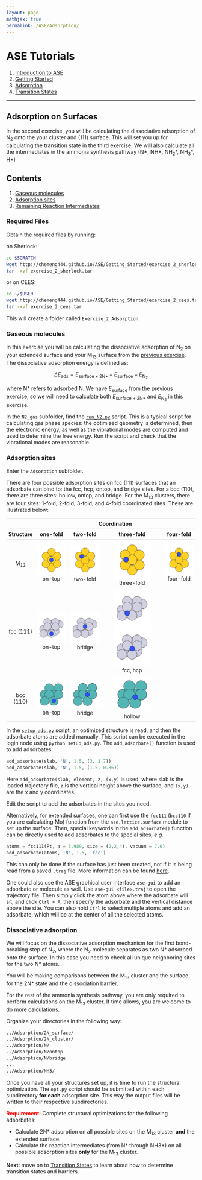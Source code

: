 ```yaml
---
layout: page
mathjax: true
permalink: /ASE/Adsorption/
---
```


# ASE Tutorials
1. [Introduction to ASE](../)
2. [Getting Started](../Getting_Started/)
3. [Adsorption](../Adsorption/)
4. [Transition States](../Transition_States/)

____

## Adsorption on Surfaces ##

In the second exercise, you will be calculating the dissociative adsorption of N<sub>2</sub> onto the your cluster and (111) surface. This will set you up for calculating the transition state in the third exercise. We will also calculate all the intermediates in the ammonia synthesis pathway (N\*, NH\*, NH<sub>2</sub>\*, NH<sub>3</sub>\*, H\*)

## Contents
1. [Gaseous molecules](#gaseous-molecules)
2. [Adsorption sites](#adsorption-sites)
3. [Remaining Reaction Intermediates](#reaction-intermediates)

### Required Files ###

Obtain the required files by running:

on Sherlock:

```bash
cd $SCRATCH
wget http://chemeng444.github.io/ASE/Getting_Started/exercise_2_sherlock.tar
tar -xvf exercise_2_sherlock.tar
```

or on CEES:

```bash
cd ~/$USER
wget http://chemeng444.github.io/ASE/Getting_Started/exercise_2_cees.tar
tar -xvf exercise_2_cees.tar
```

This will create a folder called `Exercise_2_Adsorption`.

<a name='gaseous-molecules'></a>

### Gaseous molecules ###

In this exercise you will be calculating the dissociative adsorption of N<sub>2</sub> on your extended surface and your M<sub>13</sub> surface from the [previous exercise](../Getting_Started/). The dissociative adsorption energy is defined as:
<div>

$$
\Delta E_\mathrm{ads} = E_\mathrm{surface + 2N*}  - E_\mathrm{surface} - E_\mathrm{N_2}
$$

</div>

where N\* refers to adsorbed N. We have *E*<sub>surface</sub> from the previous exercise, so we will need to calculate both *E*<sub>surface + 2N\*</sub> and *E*<sub>N<sub>2</sub></sub> in this exercise.

In the `N2_gas` subfolder, find the [`run_N2.py`](run_N2.py) script. This is a typical script for calculating gas phase species: the optimized geometry is determined, then the electronic energy, as well as the vibrational modes are computed and used to determine the free energy. Run the script and check that the vibrational modes are reasonable.



<a name='adsorption-sites'></a>

### Adsorption sites ###

Enter the `Adsorption` subfolder.

There are four possible adsorption sites on fcc (111) surfaces that an adsorbate can bind to: the fcc, hcp, ontop, and bridge sites. For a bcc (110), there are three sites: hollow, ontop, and bridge. For the M<sub>13</sub> clusters, there are four sites: 1-fold, 2-fold, 3-fold, and 4-fold coordinated sites. These are illustrated below:
<style>
table {
    width:100%;
}
table, th, td {
    border-collapse: collapse;
}
th, td {
    padding: 5px;
    text-align: center;
}
th {
    border-top: 1px solid #ddd;
    border-bottom: 1px solid #ddd;
}
tr.last
{
    border-bottom: 1px solid #ddd;
}
table#t01 tr:nth-child(even) {
    background-color: #eee;
}
table#t01 tr:nth-child(odd) {
   background-color:#fff;
}
table#t01 th    {
    background-color: black;
    color: white;
}
</style>
<center>
<table>
<tr>
    <th></th><th colspan="4"><center>Coordination</center></th>
</tr>
<tr>
    <th><center>Structure</center></th>
    <th><center>one-fold</center></th>
    <th><center>two-fold</center></th>
    <th><center>three-fold</center></th>
    <th><center>four-fold</center></th>
</tr>
<tr>
    <td>M<sub>13</sub></td>
    <td><img src="Images/cluster_ontop.png" style="width: 100px;"/><br>on-top</td>
    <td><img src="Images/cluster_twofold.png" style="width: 100px;"/><br>two-fold</td>
    <td><center><img src="Images/cluster_threefold.png" style="width: 100px;"/><br>three-fold</center></td>
    <td><img src="Images/cluster_fourfold.png" style="width: 100px;"/><br>four-fold</td>
</tr>
<tr>
    <td>fcc (111)</td>
    <td><img src="Images/111_ontop.png" style="width: 100px;"/><br>on-top</td>
    <td><img src="Images/111_bridge.png" style="width: 100px;"/><br>bridge</td>
    <td><center><img src="Images/111_fcc.png" style="width: 100px;"/>
    <img src="Images/111_hcp.png" style="width: 100px;"/><br>fcc, hcp</center></td>
    <td></td>
</tr>
<tr class="last">
    <td>bcc (110)</td>
    <td><img src="Images/110_ontop.png" style="width: 100px;"/><br>on-top</td>
    <td><img src="Images/110_bridge.png" style="width: 100px;"/><br>bridge</td>
    <td><img src="Images/110_hollow.png" style="width: 100px;"/><br>hollow</td>
    <td></td>
</tr>
</table>
</center>

In the [`setup_ads.py`](setup_ads.py) script, an optimized structure is read, and then the adsorbate atoms are added manually. This script can be executed in the login node using `python setup_ads.py`. The `add_adsorbate()` function is used to add adsorbates:

```python
add_adsorbate(slab, 'N', 1.5, (3, 1.7))
add_adsorbate(slab, 'N', 1.5, (1.5, 0.86))
```

Here `add_adsorbate(slab, element, z, (x,y)` is used, where slab is the loaded trajectory file, `z` is the vertical height above the surface, and `(x,y)` are the x and y coordinates.

Edit the script to add the adsorbates in the sites you need.

Alternatively, for extended surfaces, one can first use the `fcc111` (`bcc110` if you are calculating Mo) function from the `ase.lattice.surface` module to set up the surface. Then, special keywords in the `add_adsorbate()` function can be directly used to add adsorbates to the special sites, *e.g.*

```python
atoms = fcc111(Pt, a = 3.989, size = (2,2,4), vacuum = 7.0)
add_adsorbate(atoms, 'N', 1.5, 'fcc')
```

This can only be done if the surface has just been created, not if it is being read from a saved `.traj` file. More information can be found [here](https://wiki.fysik.dtu.dk/ase/ase/surface.html).

One could also use the ASE graphical user interface `ase-gui` to add an adsorbate or molecule as well. Use `ase-gui <file>.traj` to open the trajectory file. Then simply click the atom above where the adsorbate will sit, and click `Ctrl + A`, then specify the adsorbate and the vertical distance above the site. You can also hold `Ctrl` to select multiple atoms and add an adsorbate, which will be at the center of all the selected atoms.


<a name='dissociative-adsorption'></a>

### Dissociative adsorption ###

We will focus on the dissociative adsorption mechanism for the first bond-breaking step of N<sub>2</sub>, where the N<sub>2</sub> molecule separates as two N* adsorbed onto the surface. In this case you need to check all unique neighboring sites for the two N\* atoms.

You will be making comparisons between the M<sub>13</sub> cluster and the surface for the 2N\* state and the dissociation barrier. 

For the rest of the ammonia synthesis pathway, you are only required to perform calculations on the M<sub>13</sub> cluster. If time allows, you are welcome to do more calculations.

Organize your directories in the following way:

```bash
../Adsorption/2N_surface/
../Adsorption/2N_cluster/
../Adsorption/N/
../Adsorption/N/ontop
../Adsorption/N/bridge
...
../Adsorption/NH3/
```

Once you have all your structures set up, it is time to run the structural optimization. The `opt.py` script should be submitted within each subdirectory **for each** adsorption site. This way the output files will be written to their respective subdirectories. 

**<font color="red">Requirement:</font>** 
Complete structural optimizations for the following adsorbates:

* Calculate 2N\* adsorption on all possible sites on the M<sub>13</sub> cluster **and** the extended surface.
* Calculate the reaction intermediates (from N\* through NH3\*) on all possible adsorption sites **only** for the M<sub>13</sub> cluster.


**Next**: move on to [Transition States](../Transition_States/) to learn about how to determine transition states and barriers.